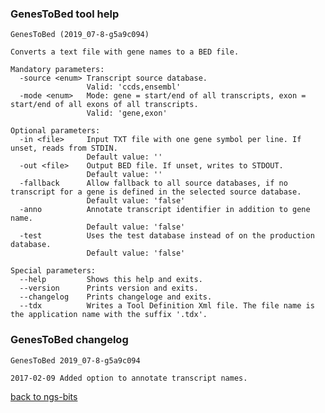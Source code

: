 ### GenesToBed tool help
	GenesToBed (2019_07-8-g5a9c094)
	
	Converts a text file with gene names to a BED file.
	
	Mandatory parameters:
	  -source <enum> Transcript source database.
	                 Valid: 'ccds,ensembl'
	  -mode <enum>   Mode: gene = start/end of all transcripts, exon = start/end of all exons of all transcripts.
	                 Valid: 'gene,exon'
	
	Optional parameters:
	  -in <file>     Input TXT file with one gene symbol per line. If unset, reads from STDIN.
	                 Default value: ''
	  -out <file>    Output BED file. If unset, writes to STDOUT.
	                 Default value: ''
	  -fallback      Allow fallback to all source databases, if no transcript for a gene is defined in the selected source database.
	                 Default value: 'false'
	  -anno          Annotate transcript identifier in addition to gene name.
	                 Default value: 'false'
	  -test          Uses the test database instead of on the production database.
	                 Default value: 'false'
	
	Special parameters:
	  --help         Shows this help and exits.
	  --version      Prints version and exits.
	  --changelog    Prints changeloge and exits.
	  --tdx          Writes a Tool Definition Xml file. The file name is the application name with the suffix '.tdx'.
	
### GenesToBed changelog
	GenesToBed 2019_07-8-g5a9c094
	
	2017-02-09 Added option to annotate transcript names.
[back to ngs-bits](https://github.com/imgag/ngs-bits)